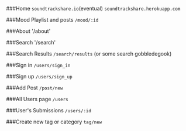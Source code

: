 ###Home
`soundtrackshare.io`(eventual)
`soundtrackshare.herokuapp.com`

###Mood Playlist and posts
`/mood/:id`

###About
'/about'

###Search
'/search'

###Search Results
`/search/results` (or some search gobbledegook)

###Sign in
`/users/sign_in`

###Sign up
`/users/sign_up`

###Add Post
`/post/new`

###All Users page
`/users`

###User's Submissions
`/users/:id`

###Create new tag or category
`tag/new`


